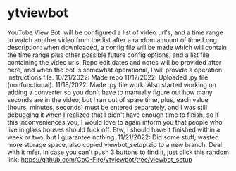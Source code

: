 # ytviewbot
YouTube View Bot: will be configured a list of video url's, and a time range to watch another video from the list after a random amount of time
Long description: when downloaded, a config file will be made which will contain the time range plus other possible future config options, and a list file containing the video urls.
Repo edit dates and notes will be provided after here, and when the bot is somewhat operational, I will provide a operation instructions file.
  10/21/2022: Made repo
  11/17/2022: Uploaded .py file (nonfunctional).
  11/18/2022: Made .py file work. Also started working on adding a converter so you don't have to manually figure out how many seconds are in the video, but I ran out of spare time, plus, each value (hours, minutes, seconds) must be entered separately, and I was still debugging it when I realized that I didn't have enough time to finish, so if this inconveniences you, I would love to again inform you that people who live in glass houses should fuck off. Btw, I should have it finished within a week or two, but I guarantee nothing.
  11/21/2022: Did some stuff, wasted more storage space, also copied viewbot_setup.zip to a new branch. Deal with it mfer. In case you can't push 3 buttons to find it, just click this random link: https://github.com/CoC-Fire/ytviewbot/tree/viewbot_setup
